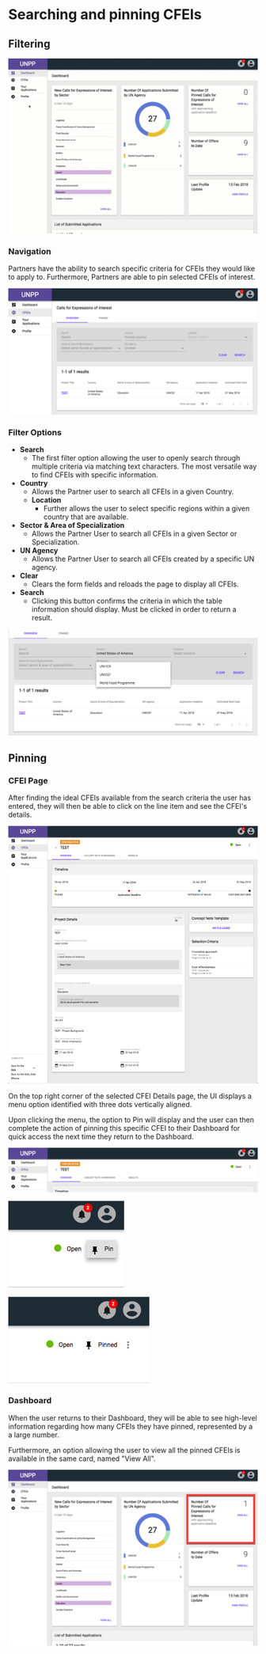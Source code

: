 # Searching and pinning CFEIs

## Filtering

![](../.gitbook/assets/pin%20%281%29.gif)

### Navigation

Partners have the ability to search specific criteria for CFEIs they would like to apply to. Furthermore, Partners are able to pin selected CFEIs of interest. 

![CFEI List](../.gitbook/assets/cfei-list.png)

### Filter Options

* **Search**
  * The first filter option allowing the user to openly search through multiple criteria via matching text characters. The most versatile way to find CFEIs with specific information.
* **Country**
  * Allows the Partner user to search all CFEIs in a given Country.
  * **Location**
    * Further allows the user to select specific regions within a given country that are available.
* **Sector & Area of Specialization**
  * Allows the Partner User to search all CFEIs in a given Sector or Specialization.
* **UN Agency**
  * Allows the Partner User to search all CFEIs created by a specific UN agency. 
* **Clear**
  * Clears the form fields and reloads the page to display all CFEIs.
* **Search**
  * Clicking this button confirms the criteria in which the table information should display. Must be clicked in order to return a result. 

![](../.gitbook/assets/search-filters.png)



## Pinning

### CFEI Page

After finding the ideal CFEIs available from the search criteria the user has entered, they will then be able to click on the line item and see the CFEI's details. 

![CFEI Details](../.gitbook/assets/cfei-page.png)

On the top right corner of the selected CFEI Details page, the UI displays a menu option identified with three dots vertically aligned.

Upon clicking the menu, the option to Pin will display and the user can then complete the action of pinning this specific CFEI to their Dashboard for quick access the next time they return to the Dashboard.

![CFEI Header Bar](../.gitbook/assets/cfei-options.png)

![Pin CFEI Option](../.gitbook/assets/pin-option.png)

![Pin Confirmed](../.gitbook/assets/pinned-confirmed.png)

### Dashboard

When the user returns to their Dashboard, they will be able to see high-level information regarding how many CFEIs they have pinned, represented by a a large number.

Furthermore, an option allowing the user to view all the pinned CFEIs is available in the same card, named "View All".

![Dashboard Display: Pinned CFEIs](../.gitbook/assets/dashboard.png)



